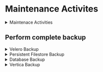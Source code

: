 # Maintenance Activites
<details><summary>Maintenace Activities</summary>

## Stop/Start EC2 Instance
> Stop Instance
```
aws ec2 stop-instances --instance-ids i-0c359c2ea1fcae2f2 --profile bsmobm  #DR Vertica MC
```
> Start Instance
```
aws ec2 start-instances --instance-ids i-0c359c2ea1fcae2f2 --profile bsmobm  #DR Vertica MC
```
</details>


## Perform complete backup

<details><summary>Velero Backup</summary>

### Create K8s cluster backup using Velero
> Create Velero Backup
```
VELERO_TTL=8765h
VELERO_BACKUP_NAME=obmdev-20241203
velero backup create -n core \
 --ttl ${VELERO_TTL} \
 ${VELERO_BACKUP_NAME}

```

</details>

<details><summary>Persistent Filestore Backup</summary>

### EFS Backup
> Environment Variables
```
BACKUP_DAYS=90
BACKUP_VAULT=trtc-strong-encrypted-vault
BACKUP_ROLE=arn:aws:iam::222313454062:role/service-role/AWSBackupDefaultServiceRole
EFS_NAME="BSMOBM-DR-FS"
EFS_ARN=$(aws efs describe-file-systems --profile bsmobm --query "FileSystems[?Name=='${EFS_NAME}'].FileSystemArn" --output text) && echo $EFS_ARN
EFS_ID=$(aws efs describe-file-systems --profile bsmobm --query "FileSystems[?Name=='${EFS_NAME}'].FileSystemId" --output text) && echo $EFS_ID

```

> Create EFS Backup
```
aws backup start-backup-job --profile bsmobm \
 --backup-vault-name="${BACKUP_VAULT}" \
 --resource-arn="${EFS_ARN}" \
 --lifecycle="DeleteAfterDays=${BACKUP_DAYS}" \
 --iam-role-arn="${BACKUP_ROLE}"

```

</details>

<details><summary>Database Backup</summary>

### RDS Backup
> Create RDS Backup
```
SNAPSHOT_NAME="obmdev-db-20241203"
RDS_DATABASE=$(kubectl get cm -n core default-database-configmap -o json |  jq -r .data.DEFAULT_DB_HOST | awk -F. '{print $1}')

aws rds create-db-snapshot --profile bsmobm \
 --db-snapshot-identifier="${SNAPSHOT_NAME}" \
 --db-instance-identifier="${RDS_DATABASE}"

```

</details>

<details><summary>Vertica Backup</summary>

### Vertica DB Backup
> Create Vertica Backup
```
 . /opt/vertica/share/vbr/configs/parameters.sh
 /opt/vertica/bin/vbr.py --task backup --config-file /opt/vertica/share/vbr/configs/conf_parameter.ini

```

 /opt/vertica/bin/vbr.py --task listbackup --config-file /opt/vertica/share/vbr/configs/conf_parameter.ini


> Restore Velero Backup



> Restore EFS Backup
* Get Recovery Point to restore
```
aws backup list-recovery-points-by-resource --resource-arn ${EFS_ARN} --profile bsmobm
```
```
EFS_RP="arn:aws:backup:us-west-2:222313454062:recovery-point:daa17de3-e3b7-49c3-90ee-741e4eece12b"
```
```
aws backup start-restore-job \
 --recovery-point-arn "${EFS_RP}" \
 --iam-role-arn "${BACKUP_ROLE}" \
 --metadata "newFileSystem"="False","file-system-id"="${EFS_ID}","Encrypted"="False" \
 --profile bsmobm
```

> Restore RDS Backuo
```
RDS_DATABASE=$(kubectl get cm -n core default-database-configmap -o json |  jq -r .data.DEFAULT_DB_HOST | awk -F. '{print $1}')

aws rds add-tags-to-resource --profile bsmobm \
 --resource-name ${RDS_ARN} \
 --tags Key=Environment,Value=Development Key=CostGroup,Value=60002 Key=Name,Value=BSMOBM-DR-DB



> Delete Velero Backup

> Delete EFS Backup

> Delete RDS Backup
```
SNAPSHOT_NAME="obmdev-db-20241203"
aws rds delete-db-snapshot \
 --db-snapshot-identifier="${SNAPSHOT_NAME}" \
 --profile bsmobm

```
